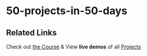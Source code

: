 # 50-projects-in-50-days

## Related Links  
Check out [the Course](https://www.udemy.com/course/50-projects-50-days/) & View **live demos** of all [Projects](https://50projects50days.com/)